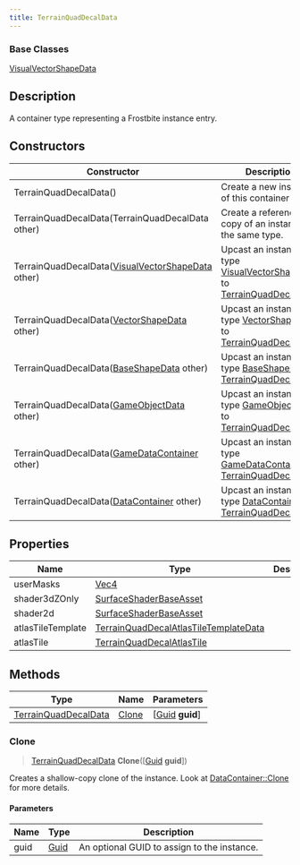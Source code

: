 ```yaml
---
title: TerrainQuadDecalData
---
```

### Base Classes

[VisualVectorShapeData](/vext/ref/fb/visualvectorshapedata/)

## Description

A container type representing a Frostbite instance entry.

## Constructors

| Constructor                                                                     | Description                                                                                                                     |
| ------------------------------------------------------------------------------- | ------------------------------------------------------------------------------------------------------------------------------- |
| TerrainQuadDecalData()                                                          | Create a new instance of this container type.                                                                                   |
| TerrainQuadDecalData(TerrainQuadDecalData other)                                | Create a reference copy of an instance of the same type.                                                                        |
| TerrainQuadDecalData([VisualVectorShapeData](/vext/ref/fb/visualvectorshapedata/) other)      | Upcast an instance of type [VisualVectorShapeData](/vext/ref/fb/visualvectorshapedata/) to [TerrainQuadDecalData](/vext/ref/fb/terrainquaddecaldata/).      |
| TerrainQuadDecalData([VectorShapeData](/vext/ref/fb/vectorshapedata/) other)                  | Upcast an instance of type [VectorShapeData](/vext/ref/fb/vectorshapedata/) to [TerrainQuadDecalData](/vext/ref/fb/terrainquaddecaldata/).                  |
| TerrainQuadDecalData([BaseShapeData](/vext/ref/fb/baseshapedata/) other)                      | Upcast an instance of type [BaseShapeData](/vext/ref/fb/baseshapedata/) to [TerrainQuadDecalData](/vext/ref/fb/terrainquaddecaldata/).                      |
| TerrainQuadDecalData([GameObjectData](/vext/ref/fb/gameobjectdata/) other)                    | Upcast an instance of type [GameObjectData](/vext/ref/fb/gameobjectdata/) to [TerrainQuadDecalData](/vext/ref/fb/terrainquaddecaldata/).                    |
| TerrainQuadDecalData([GameDataContainer](/vext/ref/fb/gamedatacontainer/) other)              | Upcast an instance of type [GameDataContainer](/vext/ref/fb/gamedatacontainer/) to [TerrainQuadDecalData](/vext/ref/fb/terrainquaddecaldata/).              |
| TerrainQuadDecalData([DataContainer](/vext/ref/shared/class/datacontainer) other) | Upcast an instance of type [DataContainer](/vext/ref/shared/class/datacontainer) to [TerrainQuadDecalData](/vext/ref/fb/terrainquaddecaldata/). |

## Properties

| Name              | Type                                                                           | Description |
| ----------------- | ------------------------------------------------------------------------------ | ----------- |
| userMasks         | [Vec4](/vext/ref/shared/class/vec4)                                              |             |
| shader3dZOnly     | [SurfaceShaderBaseAsset](/vext/ref/fb/surfaceshaderbaseasset/)                               |             |
| shader2d          | [SurfaceShaderBaseAsset](/vext/ref/fb/surfaceshaderbaseasset/)                               |             |
| atlasTileTemplate | [TerrainQuadDecalAtlasTileTemplateData](/vext/ref/fb/terrainquaddecalatlastiletemplatedata/) |             |
| atlasTile         | [TerrainQuadDecalAtlasTile](/vext/ref/fb/terrainquaddecalatlastile/)                         |             |

## Methods

| Type                                         | Name            | Parameters                                     |
| -------------------------------------------- | --------------- | ---------------------------------------------- |
| [TerrainQuadDecalData](/vext/ref/fb/terrainquaddecaldata/) | [Clone](#clone) | \[[Guid](/vext/ref/shared/class/guid) **guid**\] |

### Clone

> [TerrainQuadDecalData](/vext/ref/fb/terrainquaddecaldata/) **Clone**(\[[Guid](/vext/ref/shared/class/guid) **guid**\])

Creates a shallow-copy clone of the instance. Look at [DataContainer::Clone](/vext/ref/shared/class/datacontainer#clone) for more details.

#### Parameters

| Name | Type         | Description                                 |
| ---- | ------------ | ------------------------------------------- |
| guid | [Guid](/vext/ref/shared/class/guid/) | An optional GUID to assign to the instance. |
